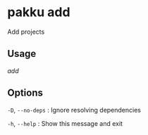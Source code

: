 # pakku add

Add projects

## Usage

<snippet id="snippet-cmd">
    <var name="cmd">add</var>
    <var name="help"></var>
    <include from="_template_cmd.md" element-id="template-cmd"/>
</snippet>

## Options

<snippet id="snippet-options">

`-D`, `--no-deps`
: Ignore resolving dependencies

`-h`, `--help`
: Show this message and exit

</snippet>
